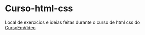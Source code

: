 # Curso-html-css
 Local de exercícios e ideias feitas durante o curso de html css do [CursoEmVídeo](https://www.cursoemvideo.com/)
